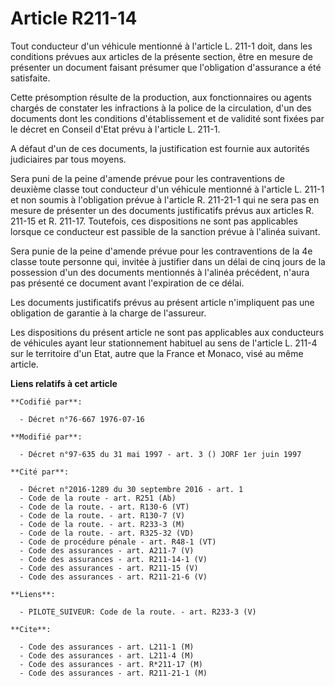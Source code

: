 # Article R211-14

Tout conducteur d'un véhicule mentionné à l'article L. 211-1 doit, dans les conditions prévues aux articles de la présente
section, être en mesure de présenter un document faisant présumer que l'obligation d'assurance a été satisfaite.

Cette présomption résulte de la production, aux fonctionnaires ou agents chargés de constater les infractions à la police de
la circulation, d'un des documents dont les conditions d'établissement et de validité sont fixées par le décret en Conseil
d'Etat prévu à l'article L. 211-1.

A défaut d'un de ces documents, la justification est fournie aux autorités judiciaires par tous moyens.

Sera puni de la peine d'amende prévue pour les contraventions de deuxième classe tout conducteur d'un véhicule mentionné à
l'article L. 211-1 et non soumis à l'obligation prévue à l'article R. 211-21-1 qui ne sera pas en mesure de présenter un des
documents justificatifs prévus aux articles R. 211-15 et R. 211-17. Toutefois, ces dispositions ne sont pas applicables
lorsque ce conducteur est passible de la sanction prévue à l'alinéa suivant.

Sera punie de la peine d'amende prévue pour les contraventions de la 4e classe toute personne qui, invitée à justifier dans
un délai de cinq jours de la possession d'un des documents mentionnés à l'alinéa précédent, n'aura pas présenté ce document
avant l'expiration de ce délai.

Les documents justificatifs prévus au présent article n'impliquent pas une obligation de garantie à la charge de l'assureur.

Les dispositions du présent article ne sont pas applicables aux conducteurs de véhicules ayant leur stationnement habituel au
sens de l'article L. 211-4 sur le territoire d'un Etat, autre que la France et Monaco, visé au même article.

**Liens relatifs à cet article**

	**Codifié par**:

	  - Décret n°76-667 1976-07-16

	**Modifié par**:

	  - Décret n°97-635 du 31 mai 1997 - art. 3 () JORF 1er juin 1997

	**Cité par**:

	  - Décret n°2016-1289 du 30 septembre 2016 - art. 1
	  - Code de la route - art. R251 (Ab)
	  - Code de la route. - art. R130-6 (VT)
	  - Code de la route. - art. R130-7 (V)
	  - Code de la route. - art. R233-3 (M)
	  - Code de la route. - art. R325-32 (VD)
	  - Code de procédure pénale - art. R48-1 (VT)
	  - Code des assurances - art. A211-7 (V)
	  - Code des assurances - art. R211-14-1 (V)
	  - Code des assurances - art. R211-15 (V)
	  - Code des assurances - art. R211-21-6 (V)

	**Liens**:

	  - PILOTE_SUIVEUR: Code de la route. - art. R233-3 (V)

	**Cite**:

	  - Code des assurances - art. L211-1 (M)
	  - Code des assurances - art. L211-4 (M)
	  - Code des assurances - art. R*211-17 (M)
	  - Code des assurances - art. R211-21-1 (M)
